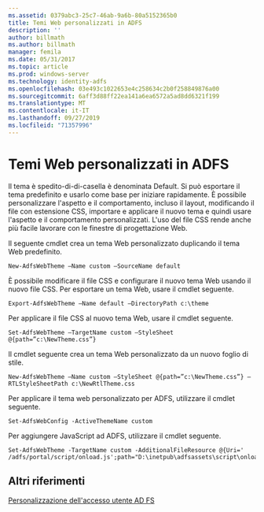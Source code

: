 ```yaml
---
ms.assetid: 0379abc3-25c7-46ab-9a6b-80a5152365b0
title: Temi Web personalizzati in ADFS
description: ''
author: billmath
ms.author: billmath
manager: femila
ms.date: 05/31/2017
ms.topic: article
ms.prod: windows-server
ms.technology: identity-adfs
ms.openlocfilehash: 03e493c1022653e4c258634c2b0f258849876a00
ms.sourcegitcommit: 6aff3d88ff22ea141a6ea6572a5ad8dd6321f199
ms.translationtype: MT
ms.contentlocale: it-IT
ms.lasthandoff: 09/27/2019
ms.locfileid: "71357996"
---
```

# <a name="custom-web-themes-in-ad-fs"></a>Temi Web personalizzati in ADFS 

Il tema è spedito\-di\-di\-casella è denominata Default. Si può esportare il tema predefinito e usarlo come base per iniziare rapidamente. È possibile personalizzare l'aspetto e il comportamento, incluso il layout, modificando il file con estensione CSS, importare e applicare il nuovo tema e quindi usare l'aspetto e il comportamento personalizzati. L'uso del file CSS rende anche più facile lavorare con le finestre di progettazione Web.  
  
Il seguente cmdlet crea un tema Web personalizzato duplicando il tema Web predefinito.  
  
  
`New-AdfsWebTheme –Name custom –SourceName default ` 

  
È possibile modificare il file CSS e configurare il nuovo tema Web usando il nuovo file CSS. Per esportare un tema Web, usare il cmdlet seguente.  
  

    Export-AdfsWebTheme –Name default –DirectoryPath c:\theme  

  
Per applicare il file CSS al nuovo tema Web, usare il cmdlet seguente.  
  

    Set-AdfsWebTheme –TargetName custom –StyleSheet @{path=”c:\NewTheme.css”}  
  
  
Il cmdlet seguente crea un tema Web personalizzato da un nuovo foglio di stile.  
  
  
`New-AdfsWebTheme –Name custom –StyleSheet @{path=”c:\NewTheme.css”} –RTLStyleSheetPath c:\NewRtlTheme.css ` 
  
  
  
Per applicare il tema web personalizzato per ADFS, utilizzare il cmdlet seguente.  
  

`Set-AdfsWebConfig -ActiveThemeName custom`  

  
Per aggiungere JavaScript ad ADFS, utilizzare il cmdlet seguente.  
  
 
    Set-AdfsWebTheme -TargetName custom -AdditionalFileResource @{Uri=' /adfs/portal/script/onload.js';path="D:\inetpub\adfsassets\script\onload.js"}  


## <a name="additional-references"></a>Altri riferimenti 
[Personalizzazione dell'accesso utente AD FS](AD-FS-user-sign-in-customization.md)  
